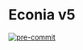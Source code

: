 # Econia v5

[![pre-commit](https://img.shields.io/badge/pre--commit-enabled-brightgreen?logo=pre-commit)](https://github.com/pre-commit/pre-commit)
